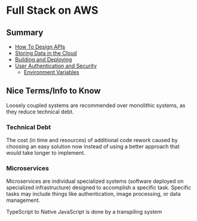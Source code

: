 # Full Stack on AWS 

## Summary
- [How To Design APIs](./Storing-Data-in-the-Cloud.md)
- [Storing Data in the Cloud](./Storing-Data-in-the-Cloud.md)
- [Building and Deploying](./Building-and-Deploying.md)
- [User Authentication and Security](./User-Authentication-and-Security.md)
  - [Environment Variables](./User-Authentication-and-Security.md#2-environment-variables---linuxmac-users)

## Nice Terms/Info to Know
Loosely coupled systems are recommended over monolithic systems, as they reduce technical debt.

### Technical Debt
The cost (in time and resources) of additional code rework caused by choosing an easy solution now instead of using a better approach that would take longer to implement.

### Microservices
Microservices are individual specialized systems (software deployed on specialized infrastructure) designed to accomplish a specific task. Specific tasks may include things like authentication, image processing, or data management.

TypeScript to Native JavaScript is done by a transpiling system 

